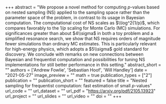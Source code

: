 
+++
abstract = "We propose a novel method for computing $p$-values based on nested sampling (NS) applied to the sampling space rather than the parameter space of the problem, in contrast to its usage in Bayesian computation. The computational cost of NS scales as $\\log^2{1/p}$, which compares favorably to the $1/p$ scaling for Monte Carlo (MC) simulations. For significances greater than about $4\\sigma$ in both a toy problem and a simplified resonance search, we show that NS requires orders of magnitude fewer simulations than ordinary MC estimates. This is particularly relevant for high-energy physics, which adopts a $5\\sigma$ gold standard for discovery. We conclude with remarks on new connections between Bayesian and frequentist computation and possibilities for tuning NS implementations for still better performance in this setting."
abstract_short = ""
authors = ['Andrew Fowlie', 'Sebastian Hoof', 'Will Handley']
date = "2021-05-27"
image_preview = ""
math = true
publication_types = ["2"]
publication = ""
publication_short = ""
featured = false
title = "Nested sampling for frequentist computation: fast estimation of small $p$-values"
url_code = ""
url_dataset = ""
url_pdf = "https://arxiv.org/pdf/2105.13923"
url_project = ""
url_slides = ""
url_video = ""
doi = ""
+++

